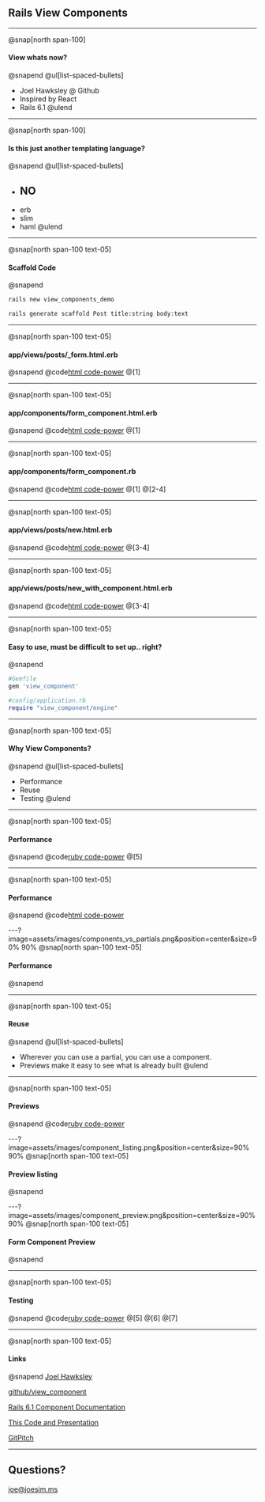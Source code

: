 ## Rails View Components

---
@snap[north span-100]
#### View whats now?
@snapend 
@ul[list-spaced-bullets]
- Joel Hawksley @ Github
- Inspired by React
- Rails 6.1
@ulend

--- 
@snap[north span-100]
#### Is this just another templating language?
@snapend
@ul[list-spaced-bullets]
- ## NO
- erb
- slim
- haml
@ulend

---
@snap[north span-100 text-05]
#### Scaffold Code
@snapend
```sh
rails new view_components_demo
```
```sh
rails generate scaffold Post title:string body:text
```

---
@snap[north span-100 text-05]
#### app/views/posts/_form.html.erb
@snapend
@code[html code-power](src/_form.html.erb)
@[1]

---
@snap[north span-100 text-05]
#### app/components/form_component.html.erb
@snapend
@code[html code-power](src/form_component.html.erb)
@[1]

---
@snap[north span-100 text-05]
#### app/components/form_component.rb
@snapend
@code[html code-power](src/form_component.rb)
@[1]
@[2-4]

---
@snap[north span-100 text-05]
#### app/views/posts/new.html.erb
@snapend
@code[html code-power](src/new.html.erb)
@[3-4]

---
@snap[north span-100 text-05]
#### app/views/posts/new_with_component.html.erb
@snapend
@code[html code-power](src/new_with_component.html.erb)
@[3-4]

---
@snap[north span-100 text-05]
#### Easy to use, must be difficult to set up.. right?
@snapend

```ruby
#Gemfile
gem 'view_component'
```

```ruby
#config/application.rb
require "view_component/engine"
```

---
@snap[north span-100 text-05]
#### Why View Components?
@snapend
@ul[list-spaced-bullets]
- Performance
- Reuse
- Testing
@ulend

---
@snap[north span-100 text-05]
#### Performance
@snapend
@code[ruby code-power](src/posts_controller.rb)
@[5]

---
@snap[north span-100 text-05]
#### Performance
@snapend
@code[html code-power](src/new_with_component_with_loop.html.erb)

---?image=assets/images/components_vs_partials.png&position=center&size=90% 90%
@snap[north span-100 text-05]
#### Performance
@snapend

---
@snap[north span-100 text-05]
#### Reuse
@snapend
@ul[list-spaced-bullets]
- Wherever you can use a partial, you can use a component.
- Previews make it easy to see what is already built
@ulend

---
@snap[north span-100 text-05]
#### Previews
@snapend
@code[ruby code-power](src/form_component_preview.rb)

---?image=assets/images/component_listing.png&position=center&size=90% 90%
@snap[north span-100 text-05]
#### Preview listing
@snapend

---?image=assets/images/component_preview.png&position=center&size=90% 90%
@snap[north span-100 text-05]
#### Form Component Preview
@snapend

---
@snap[north span-100 text-05]
#### Testing
@snapend
@code[ruby code-power](src/form_component_test.rb)
@[5]
@[6]
@[7]

---
@snap[north span-100 text-05]
#### Links
@snapend
[Joel Hawksley](https://hawksley.org)

[github/view_component](https://github.com/github/view_component)

[Rails 6.1 Component Documentation](https://edgeguides.rubyonrails.org/layouts_and_rendering.html#rendering-objects)

[This Code and Presentation](https://github.com/macsrok/view_components_demo)

[GitPitch](https://gitpitch.com)

---
## Questions?
joe@joesim.ms